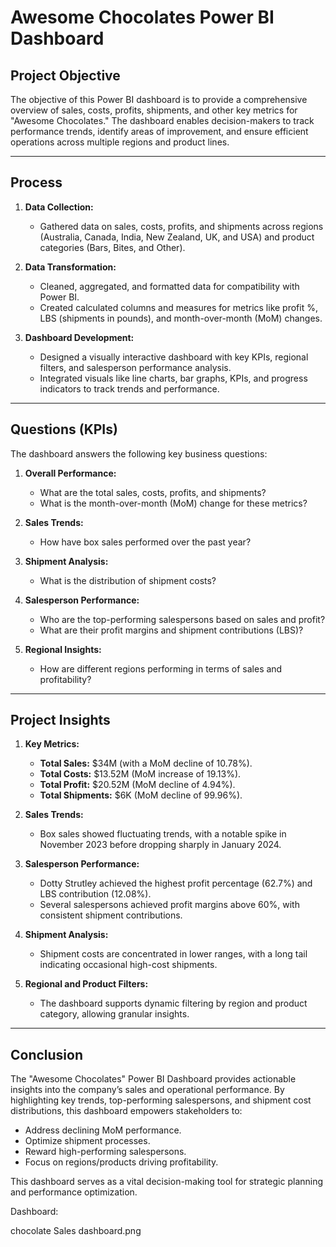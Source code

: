 # Awesome Chocolates Power BI Dashboard

## Project Objective
The objective of this Power BI dashboard is to provide a comprehensive overview of sales, costs, profits, shipments, and other key metrics for "Awesome Chocolates." The dashboard enables decision-makers to track performance trends, identify areas of improvement, and ensure efficient operations across multiple regions and product lines.

---

## Process
1. **Data Collection:** 
   - Gathered data on sales, costs, profits, and shipments across regions (Australia, Canada, India, New Zealand, UK, and USA) and product categories (Bars, Bites, and Other).
   
2. **Data Transformation:**
   - Cleaned, aggregated, and formatted data for compatibility with Power BI.
   - Created calculated columns and measures for metrics like profit %, LBS (shipments in pounds), and month-over-month (MoM) changes.

3. **Dashboard Development:**
   - Designed a visually interactive dashboard with key KPIs, regional filters, and salesperson performance analysis.
   - Integrated visuals like line charts, bar graphs, KPIs, and progress indicators to track trends and performance.

---

## Questions (KPIs)
The dashboard answers the following key business questions:
1. **Overall Performance:**
   - What are the total sales, costs, profits, and shipments?
   - What is the month-over-month (MoM) change for these metrics?

2. **Sales Trends:**
   - How have box sales performed over the past year?

3. **Shipment Analysis:**
   - What is the distribution of shipment costs?

4. **Salesperson Performance:**
   - Who are the top-performing salespersons based on sales and profit?
   - What are their profit margins and shipment contributions (LBS)?

5. **Regional Insights:**
   - How are different regions performing in terms of sales and profitability?

---

## Project Insights
1. **Key Metrics:**
   - **Total Sales:** $34M (with a MoM decline of 10.78%).
   - **Total Costs:** $13.52M (MoM increase of 19.13%).
   - **Total Profit:** $20.52M (MoM decline of 4.94%).
   - **Total Shipments:** $6K (MoM decline of 99.96%).

2. **Sales Trends:**
   - Box sales showed fluctuating trends, with a notable spike in November 2023 before dropping sharply in January 2024.

3. **Salesperson Performance:**
   - Dotty Strutley achieved the highest profit percentage (62.7%) and LBS contribution (12.08%).
   - Several salespersons achieved profit margins above 60%, with consistent shipment contributions.

4. **Shipment Analysis:**
   - Shipment costs are concentrated in lower ranges, with a long tail indicating occasional high-cost shipments.

5. **Regional and Product Filters:**
   - The dashboard supports dynamic filtering by region and product category, allowing granular insights.

---

## Conclusion
The "Awesome Chocolates" Power BI Dashboard provides actionable insights into the company’s sales and operational performance. By highlighting key trends, top-performing salespersons, and shipment cost distributions, this dashboard empowers stakeholders to:
- Address declining MoM performance.
- Optimize shipment processes.
- Reward high-performing salespersons.
- Focus on regions/products driving profitability.

This dashboard serves as a vital decision-making tool for strategic planning and performance optimization.

Dashboard:

chocolate Sales dashboard.png
